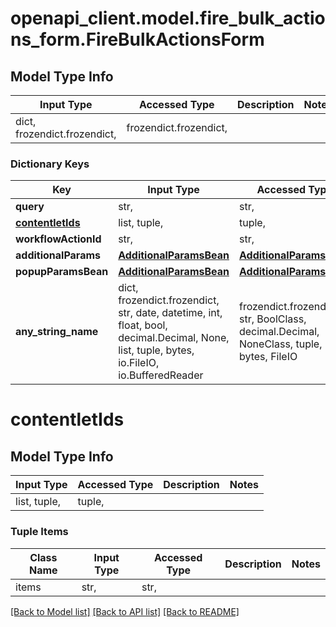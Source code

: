 # openapi_client.model.fire_bulk_actions_form.FireBulkActionsForm

## Model Type Info
Input Type | Accessed Type | Description | Notes
------------ | ------------- | ------------- | -------------
dict, frozendict.frozendict,  | frozendict.frozendict,  |  | 

### Dictionary Keys
Key | Input Type | Accessed Type | Description | Notes
------------ | ------------- | ------------- | ------------- | -------------
**query** | str,  | str,  |  | [optional] 
**[contentletIds](#contentletIds)** | list, tuple,  | tuple,  |  | [optional] 
**workflowActionId** | str,  | str,  |  | [optional] 
**additionalParams** | [**AdditionalParamsBean**](AdditionalParamsBean.md) | [**AdditionalParamsBean**](AdditionalParamsBean.md) |  | [optional] 
**popupParamsBean** | [**AdditionalParamsBean**](AdditionalParamsBean.md) | [**AdditionalParamsBean**](AdditionalParamsBean.md) |  | [optional] 
**any_string_name** | dict, frozendict.frozendict, str, date, datetime, int, float, bool, decimal.Decimal, None, list, tuple, bytes, io.FileIO, io.BufferedReader | frozendict.frozendict, str, BoolClass, decimal.Decimal, NoneClass, tuple, bytes, FileIO | any string name can be used but the value must be the correct type | [optional]

# contentletIds

## Model Type Info
Input Type | Accessed Type | Description | Notes
------------ | ------------- | ------------- | -------------
list, tuple,  | tuple,  |  | 

### Tuple Items
Class Name | Input Type | Accessed Type | Description | Notes
------------- | ------------- | ------------- | ------------- | -------------
items | str,  | str,  |  | 

[[Back to Model list]](../../README.md#documentation-for-models) [[Back to API list]](../../README.md#documentation-for-api-endpoints) [[Back to README]](../../README.md)

